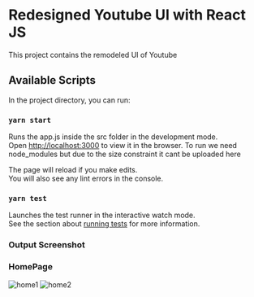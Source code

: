 # Redesigned Youtube UI with React JS

This project contains the remodeled UI of Youtube

## Available Scripts

In the project directory, you can run:

### `yarn start`

Runs the app.js inside the src folder in the development mode.\
Open [http://localhost:3000](http://localhost:3000) to view it in the browser. To run we need node_modules but due to the size constraint it cant be uploaded here

The page will reload if you make edits.\
You will also see any lint errors in the console.

### `yarn test`

Launches the test runner in the interactive watch mode.\
See the section about [running tests](https://facebook.github.io/create-react-app/docs/running-tests) for more information.

### Output Screenshot 

### HomePage
![home1](https://user-images.githubusercontent.com/52662298/112284520-58af9700-8caf-11eb-9287-2fd792ca011a.png)
![home2](https://user-images.githubusercontent.com/52662298/112284549-5e0ce180-8caf-11eb-82ef-bdc4ec0af0a0.png)
